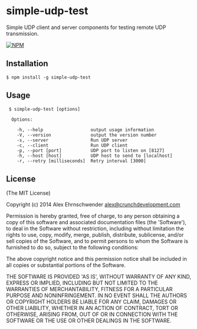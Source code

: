simple-udp-test
==================
Simple UDP client and server components for testing remote UDP transmission.

[![NPM](https://nodei.co/npm/simple-udp-test.png?downloads=true)](https://nodei.co/npm/simple-udp-test/)

## Installation


    $ npm install -g simple-udp-test


## Usage

```  
 $ simple-udp-test [options]

  Options:

    -h, --help                  output usage information
    -V, --version               output the version number
    -s, --server                Run UDP server
    -c, --client                Run UDP client
    -p, --port [port]           UDP port to listen on [8127]
    -h, --host [host]           UDP host to send to [localhost]
    -r, --retry [milliseconds]  Retry interval [3000]
```


## License

(The MIT License)

Copyright (c) 2014 Alex Ehrnschwender <alex@crunchdevelopment.com>

Permission is hereby granted, free of charge, to any person obtaining a copy of this software and associated documentation files (the 'Software'), to deal in the Software without restriction, including without limitation the rights to use, copy, modify, merge, publish, distribute, sublicense, and/or sell copies of the Software, and to permit persons to whom the Software is furnished to do so, subject to the following conditions:

The above copyright notice and this permission notice shall be included in all copies or substantial portions of the Software.

THE SOFTWARE IS PROVIDED 'AS IS', WITHOUT WARRANTY OF ANY KIND, EXPRESS OR IMPLIED, INCLUDING BUT NOT LIMITED TO THE WARRANTIES OF MERCHANTABILITY, FITNESS FOR A PARTICULAR PURPOSE AND NONINFRINGEMENT. IN NO EVENT SHALL THE AUTHORS OR COPYRIGHT HOLDERS BE LIABLE FOR ANY CLAIM, DAMAGES OR OTHER LIABILITY, WHETHER IN AN ACTION OF CONTRACT, TORT OR OTHERWISE, ARISING FROM, OUT OF OR IN CONNECTION WITH THE SOFTWARE OR THE USE OR OTHER DEALINGS IN THE SOFTWARE.
